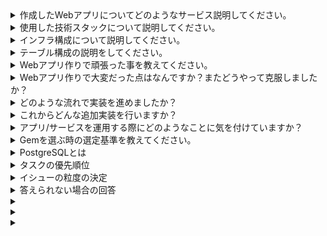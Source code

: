 <details>
<summary>作成したWebアプリについてどのようなサービス説明してください。</summary>
プログラミング学習を始めた頃、読書する場所を探すのが大変だと感じ、気軽に探せる専用アプリの開発を思いつきました。そこで読書に適した場所を簡単に見つけられる「Cafe-book」を作成しました。
</details>
<details>
<summary>使用した技術スタックについて説明してください。</summary>
Ruby on Rails：Webアプリの開発で使う便利なフレームワークです。
HTML/CSS：HTMLでページの構造を作り、CSSでデザインを整えました。
JavaScript：ページに動きをつけて、動的なコンテンツを追加しました。
PostgreSQL：データベースとして使用し、アプリ内のデータを管理しました。
Git：コードの履歴を管理し、変更内容を追跡して開発をスムーズに進めました。
</details>
<details>
<summary>インフラ構成について説明してください。</summary>
Render.comを使ってRailsアプリをホスティングし、データベースはマネージドPostgreSQLで管理しています。静的ファイル配信やSSL設定は自動で行われ、CI/CDでコード変更時に自動デプロイされる仕組みです。これにより、シンプルかつ効率的な運用が可能です。SSL設定とは、Webサイトやアプリケーションの通信を暗号化するための設定です。
</details>
<details>
<summary>テーブル構成の説明をしてください。</summary>
データベースには、ユーザー、店舗、レビュー、店舗画像の情報を管理するテーブルがあります。各テーブルは外部キーで関連付けられています。
</details>
<details>
<summary>Webアプリ作りで頑張った事を教えてください。</summary>
エラーが発生した際は、まずエラーの原因と理由を整理し、エラー箇所を特定してから対処方法を予測しながら作業を進めました。エラーの詳細をまとめることで、自分自身で問題の特定ができるだけでなく、エラーが発生した場合に他の人に質問する際にも、より的確に状況を伝えられるよう意識して取り組みました。スクールで学習中はもし解決に時間がかかりそうな場合は質問掲示板にエラーについて整理してたものをアップし相談し作業が滞らないような工夫を行いました。
</details>
<details>
<summary>Webアプリ作りで大変だった点はなんですか？またどうやって克服しましたか？</summary>
エラーが発生した際に、原因の特定や解決が難しいと感じることがありました。しかし、エラーの原因を徹底的に調べ、情報を整理してまとめることで、徐々にエラーの範囲を特定できるようになり、解決に繋げられるようになりました。
プログラミングスクールでは、主にテキストベースで質問する形式だったため、単に『どこが間違っているか分かりません』と尋ねるだけではなく、エラーが起きた原因や現在の状況を自分で整理してから質問する必要がありました。最初はこれが大変で、どのように質問すれば適切な回答を得られるかを学ぶ必要がありました。
具体的には、エラー内容を調べた上で、仮説を立てたり、エラーが発生したコードの部分を明確にするなど、質問の精度を高める努力をしました。また、途中で行き詰まった際には、適宜質問を行い、いただいたアドバイスをもとに再度取り組むことで、解決策を見つけられるようになりました。この経験を通じて、エラーの原因特定力や、的確に質問するスキルを身に付けることができたと感じています。
</details>
<details>
<summary>どのような流れで実装を進めましたか？</summary>
機能ごとにイシューを作成し、その実装方法を明確に記述した後、実装を進めていく方法で作業を進めていました。
イシューを作成する際には、機能ごとにタスクを細分化し、それぞれに実装の手順や注意点を記載しました。その後、実装を進める中で、進捗を確認しつつ、実装した機能が問題なく動作しているかをテストしました。また、問題が発生した場合には、その原因を調査し、解決方法を明確にした上で再度作業を行いました。
</details>
<details>
<summary>これからどんな追加実装を行いますか？</summary>
今後はGoogleから探す機能とおすすめの場所を共有できるように投稿機能を追加したいと考えています。まだテストコードを作成していないのでテストコードを書いて実装がきちんとできているのかも並行して行いたいと考えています。
</details>
<details>
<summary>アプリ/サービスを運用する際にどのようなことに気を付けていますか？</summary>
リリースして終わりではなく、実際にユーザーに使ってもらったフィードバックの反映や、機能のアップデートなどを行って運用を続けていることが大事だと考えています。
</details>
<details>
<summary>Gemを選ぶ時の選定基準を教えてください。</summary>
使用するGemが、実現したい要件に適しているかを確認。また、GitHubで更新状況を確認更新日が行われてたり、依存関係が少ないものを選ぶことで、互換性の問題やトラブルを避けるように心がけています。
</details>
<details>
<summary>PostgreSQLとは</summary>
PostgreSQLは、データをテーブルに整理して保存・管理できるリレーショナルデータベースです。多くのデータを扱うアプリでも使われ、データの整合性を保ちながら操作が可能です。
</details>
<details>
<summary>タスクの優先順位</summary>
必須の機能を先に優先するようにしました。自分のアプリであればメインの機能である、マップ検索機能、ユーザー登録機能やログイン機能などのシステムの根幹部分を優先順位を高めで設定しました。
</details>
<details>
<summary>イシューの粒度の決定</summary>
ユーザー登録機能の実装やログイン機能のように機能単位でissueを立てました。その際に必要そうなgemであったり、実際にコードを記述する箇所を予想して手順をissueにあらかじめまとめてから作業を進めるように行いました。
</details>
<details>
<summary>答えられない場合の回答</summary>
大変申し訳ありませんが、現在のところ正確なお答えが難しいですと正直に伝えた上で、「しかし、今後の課題として学んでいきたいと考えています」
</details>
<details>
<summary></summary>

</details>
<details>
<summary></summary>

</details>
<details>
<summary></summary>

</details>

